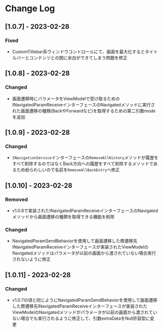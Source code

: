 # Change Log



## [1.0.7] - 2023-02-28

### Fixed

- CustomTitlebar系ウィンドウコントロールにて、画面を最大化するとタイトルバーとコンテンツとの間に余白ができてしまう問題を修正



## [1.0.8] - 2023-02-28

### Changed

- 画面遷移時にパラメータをViewModelで受け取るためのINavigatedParamReceiveインターフェースのNavigatedメソッドに実行された画面遷移の種類(BackやForwardなど)を取得するための第二引数modeを追加



## [1.0.9] - 2023-02-28

### Changed

- `INavigationService`インターフェースの`RemoveAllHistory`メソッドが履歴をすべて削除するのではなくBack方向への履歴をすべて削除するメソッドであるため紛らわしいので名前を`RemoveAllBackEntry`へ修正



## [1.0.10] - 2023-02-28

### Removed

- v1.0.8で実装されたINavigatedParamReceiveインターフェースのNavigatedメソッドから画面遷移の種類を取得できる機能を削除

### Changed

- NavigatedParamSendBehaviorを使用して画面遷移した際遷移先INavigatedParamReceiveインターフェースが実装されたViewModelのNavigatedメソッドはパラメータが以前の画面から渡されていない場合実行されないように修正



## [1.0.11] - 2023-02-28

### Changed

- v1.0.7の頃と同じようにNavigatedParamSendBehaviorを使用して画面遷移した際遷移先INavigatedParamReceiveインターフェースが実装されたViewModelのNavigatedメソッドがパラメータが以前の画面から渡されていない場合でも実行されるように修正して、引数extraDataをNull許容型に変更
